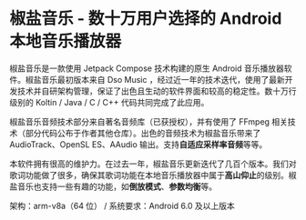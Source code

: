 # 椒盐音乐 - 数十万用户选择的 Android 本地音乐播放器

椒盐音乐是一款使用 Jetpack Compose 技术构建的原生 Android 音乐播放器软件。椒盐音乐最初版本来自 Dso Music ，经过近一年的技术迭代，使用了最新开发技术并自研架构管理，保证了出色且生动的软件界面和较高的稳定性。数十万行级别的 Koltin / Java / C / C++ 代码共同完成了此应用。

椒盐音乐音频技术部分来自著名音频库（已获授权），并有使用了 FFmpeg 相关技术（部分代码公布于作者其他仓库）。出色的音频技术为椒盐音乐带来了 AudioTrack、OpenSL ES、AAudio 输出。支持**自适应采样率音频**等等。

本软件拥有很高的维护力。在过去一年，椒盐音乐更新迭代了几百个版本。我们对歌词功能做了很多，确保其歌词功能在本地音乐播放器中属于**高山仰止**的级别。椒盐音乐也支持一些有趣的功能，如**倒放模式**、**参数均衡**等。

架构：arm-v8a（64 位） / 系统要求：Android 6.0 及以上版本

